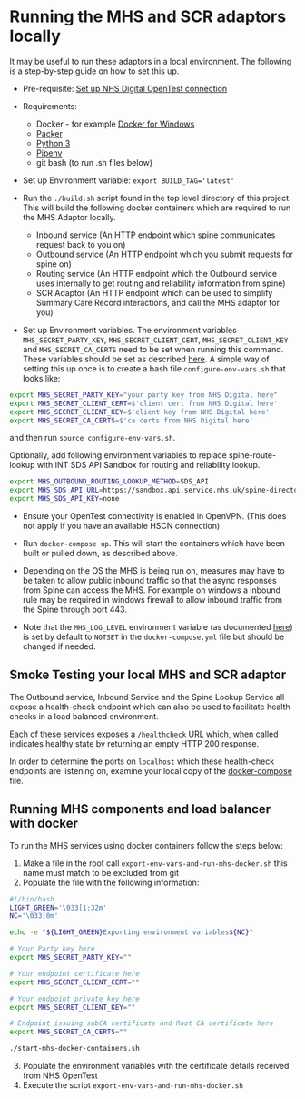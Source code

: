 # Running the MHS and SCR adaptors locally

It may be useful to run these adaptors in a local environment. The following is a step-by-step guide on how to set this up.

* Pre-requisite: [Set up NHS Digital OpenTest connection](../setup-opentest.md)
* Requirements: 
    - Docker - for example [Docker for Windows](https://docs.docker.com/docker-for-windows/)
    - [Packer](https://www.packer.io/)
    - [Python 3](https://www.python.org/downloads/)
    - [Pipenv](https://pipenv.kennethreitz.org/en/latest/install/#pragmatic-installation-of-pipenv)
    - git bash (to run .sh files below)
* Set up Environment variable:
`export BUILD_TAG='latest'`
* Run the `./build.sh` script found in the top level directory of this project. This will build the following docker containers which 
are required to run the MHS Adaptor locally. 
    - Inbound service (An HTTP endpoint which spine communicates request back to you on)
    - Outbound service (An HTTP endpoint which you submit requests for spine on)
    - Routing service (An HTTP endpoint which the Outbound service uses internally to get routing and reliability information from spine)
    - SCR Adaptor (An HTTP endpoint which can be used to simplify Summary Care Record interactions, and call the MHS adaptor for you)
    
 * Set up Environment variables. The environment variables `MHS_SECRET_PARTY_KEY`, `MHS_SECRET_CLIENT_CERT`, `MHS_SECRET_CLIENT_KEY` and `MHS_SECRET_CA_CERTS` need to
  be set when running this command. These variables should be set as described [here](mhs-adaptor-dev-notes.md#environment-variables). 
  A simple way of setting this up once is to create a bash file `configure-env-vars.sh` that looks like:
  ```sh
  export MHS_SECRET_PARTY_KEY="your party key from NHS Digital here"
  export MHS_SECRET_CLIENT_CERT=$'client cert from NHS Digital here'
  export MHS_SECRET_CLIENT_KEY=$'client key from NHS Digital here'
  export MHS_SECRET_CA_CERTS=$'ca certs from NHS Digital here'
  ```
  and then run `source configure-env-vars.sh`.

  Optionally, add following environment variables to replace spine-route-lookup with INT SDS API Sandbox for routing and reliability lookup.

  ```sh
  export MHS_OUTBOUND_ROUTING_LOOKUP_METHOD=SDS_API
  export MHS_SDS_API_URL=https://sandbox.api.service.nhs.uk/spine-directory/FHIR/R4
  export MHS_SDS_API_KEY=none
  ```

* Ensure your OpenTest connectivity is enabled in OpenVPN. (This does not apply if you have an available HSCN connection)
    
* Run `docker-compose up`. This will start the containers which have been built or pulled down, as described above.
   
* Depending on the OS the MHS is being run on, measures may have to be taken to allow public inbound traffic so that
the async responses from Spine can access the MHS. For example on windows a inbound rule may be required in windows
firewall to allow inbound traffic from the Spine through port 443. 

* Note that the `MHS_LOG_LEVEL` environment variable (as documented [here](mhs-adaptor-dev-notes.md#environment-variables)) is set by default to `NOTSET` in the
`docker-compose.yml` file but should be changed if needed.

## Smoke Testing your local MHS and SCR adaptor

The Outbound service, Inbound Service and the Spine Lookup Service all expose a health-check endpoint which can also be
used to facilitate health checks in a load balanced environment.

Each of these services exposes a `/healthcheck` URL which, when called indicates healthy state by returning an empty HTTP 200 response.

In order to determine the ports on `localhost` which these health-check endpoints are listening on, examine your local copy
of the [docker-compose](../docker-compose.yml) file.

## Running MHS components and load balancer with docker

To run the MHS services using docker containers follow the steps below:

1. Make a file in the root call `export-env-vars-and-run-mhs-docker.sh` this name must match to be excluded from git
2. Populate the file with the following information:
  ```sh
#!/bin/bash
LIGHT_GREEN='\033[1;32m'
NC='\033[0m'

echo -e "${LIGHT_GREEN}Exporting environment variables${NC}"

# Your Party key here
export MHS_SECRET_PARTY_KEY=""

# Your endpoint certificate here
export MHS_SECRET_CLIENT_CERT=""

# Your endpoint private key here
export MHS_SECRET_CLIENT_KEY=""

# Endpoint issuing subCA certificate and Root CA certificate here
export MHS_SECRET_CA_CERTS=""

./start-mhs-docker-containers.sh
  ```
3. Populate the environment variables with the certificate details received from NHS OpenTest
4. Execute the script `export-env-vars-and-run-mhs-docker.sh`
